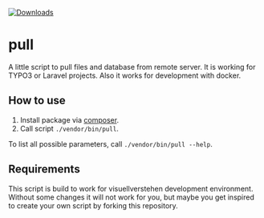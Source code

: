 [![Downloads](https://img.shields.io/packagist/dt/visuellverstehen/pull.svg)](https://packagist.org/packages/visuellverstehen/pull)

# pull
A little script to pull files and database from remote server. It is working for TYPO3 or Laravel projects. Also it works for development with docker.

## How to use
1. Install package via [composer](https://packagist.org/packages/visuellverstehen/pull).
2. Call script `./vendor/bin/pull`.

To list all possible parameters, call `./vendor/bin/pull --help`.

## Requirements
This script is build to work for visuellverstehen development environment. Without some changes it will not work for you, but maybe you get inspired to create your own script by forking this repository.
